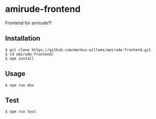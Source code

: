 # amirude-frontend
Frontend for amirude?!

## Installation
```
$ git clone https://github.com/markus-willems/amirude-frontend.git
$ cd amirude-frontend/
$ npm install
```

## Usage
```
$ npm run dev
```

## Test
```
$ npm run test
```

